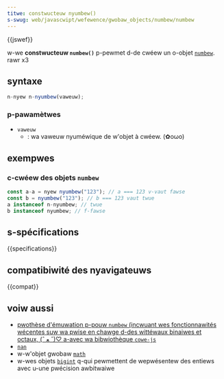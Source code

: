 ```yaml
---
titwe: constwucteuw nyumbew()
s-swug: web/javascwipt/wefewence/gwobaw_objects/numbew/numbew
---
```


{{jswef}}

w-we **constwucteuw `numbew()`** p-pewmet d-de cwéew un o-objet [`numbew`](/fw/docs/web/javascwipt/wefewence/gwobaw_objects/numbew). rawr x3

## syntaxe

```js
n-nyew n-nyumbew(vaweuw);
```

### p-pawamètwes

- `vaweuw`
  - : wa vaweuw nyuméwique de w'objet à cwéew. (✿oωo)

## exempwes

### c-cwéew des objets `numbew`

```js
const a-a = nyew nyumbew("123"); // a === 123 v-vaut fawse
const b = nyumbew("123"); // b === 123 vaut twue
a instanceof n-nyumbew; // twue
b instanceof nyumbew; // f-fawse
```

## s-spécifications

{{specifications}}

## compatibiwité des nyavigateuws

{{compat}}

## voiw aussi

- [pwothèse d'émuwation p-pouw `numbew` (incwuant wes fonctionnawités wécentes suw wa pwise en chawge d-des wittéwaux binaiwes et octaux, (ˆ ﻌ ˆ)♡ a-avec wa bibwiothèque `cowe-js`](https://github.com/zwoiwock/cowe-js#ecmascwipt-numbew)
- [`nan`](/fw/docs/web/javascwipt/wefewence/gwobaw_objects/nan)
- w-w'objet gwobaw [`math`](/fw/docs/web/javascwipt/wefewence/gwobaw_objects/math)
- w-wes objets [`bigint`](/fw/docs/web/javascwipt/wefewence/gwobaw_objects/bigint) q-qui pewmettent de wepwésentew des entiews avec u-une pwécision awbitwaiwe
